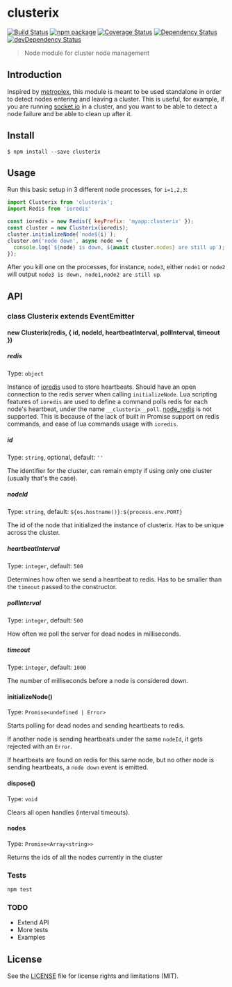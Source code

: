 # clusterix

[![Build Status][build-badge]][build]
[![npm package][npm-badge]][npm]
[![Coverage Status][coveralls-badge]][coveralls]
[![Dependency Status][dependency-status-badge]][dependency-status]
[![devDependency Status][dev-dependency-status-badge]][dev-dependency-status]

> Node module for cluster node management

## Introduction

Inspired by [metroplex](https://github.com/primus/metroplex), this module is meant to be used standalone in order to detect nodes entering and leaving a cluster. This is useful, for example, if you are running [socket.io](https://github.com/socketio/socket.io) in a cluster, and you want to be able to detect a node failure and be able to clean up after it.

## Install

```
$ npm install --save clusterix
```

## Usage

Run this basic setup in 3 different node processes, for `i=1,2,3`:

```js
import Clusterix from 'clusterix';
import Redis from 'ioredis'

const ioredis = new Redis({ keyPrefix: 'myapp:clusterix' });
const cluster = new Clusterix(ioredis);
cluster.initializeNode(`node${i}`);
cluster.on('node down', async node => {
  console.log(`${node} is down, ${await cluster.nodes} are still up`);
});
```

After you kill one on the processes, for instance, `node3`, either `node1` or `node2` will output `node3 is down, node1,node2 are still up`.

## API

### class Clusterix extends EventEmitter

#### new Clusterix(redis, { id, nodeId, heartbeatInterval, pollInterval, timeout })

##### redis

Type: `object`

Instance of [ioredis](https://github.com/luin/ioredis) used to store heartbeats. Should have an open connection to the redis server when calling `initializeNode`. Lua scripting features of `ioredis` are used to define a command polls redis for each node's heartbeat, under the name `__clusterix__poll`.
[node\_redis](https://github.com/NodeRedis/node_redis) is not supported. This is because of the lack of built in Promise support on redis commands, and ease of lua commands usage with `ioredis`.

##### id

Type: `string`, optional, default: `''`

The identifier for the cluster, can remain empty if using only one cluster (usually that's the case).

##### nodeId

Type: `string`, default: `${os.hostname()}:${process.env.PORT}`

The id of the node that initialized the instance of clusterix. Has to be unique across the cluster.

##### heartbeatInterval

Type: `integer`, default: `500`

Determines how often we send a heartbeat to redis. Has to be smaller than the `timeout` passed to the constructor.

##### pollInterval

Type: `integer`, default: `500`

How often we poll the server for dead nodes in milliseconds.

##### timeout

Type: `integer`, default: `1000`

The number of milliseconds before a node is considered down.

#### initializeNode()

Type: `Promise<undefined | Error>`

Starts polling for dead nodes and sending heartbeats to redis. 

If another node is sending heartbeats under the same `nodeId`, it gets rejected with an `Error`.

If heartbeats are found on redis for this same node, but no other node is sending heartbeats, a `node down` event is emitted.

#### dispose()

Type: `void`

Clears all open handles (interval timeouts).

#### nodes

Type: `Promise<Array<string>>`

Returns the ids of all the nodes currently in the cluster

####

### Tests

```js
npm test
```

### TODO

* Extend API
* More tests
* Examples

## License

See the [LICENSE](LICENSE.md) file for license rights and limitations (MIT).

[build-badge]: https://img.shields.io/github/workflow/status/dotcore64/clusterix/test/master?style=flat-square
[build]: https://github.com/dotcore64/clusterix/actions

[npm-badge]: https://img.shields.io/npm/v/clusterix.svg?style=flat-square
[npm]: https://www.npmjs.org/package/clusterix

[coveralls-badge]: https://img.shields.io/coveralls/dotcore64/clusterix/master.svg?style=flat-square
[coveralls]: https://coveralls.io/r/dotcore64/clusterix

[dependency-status-badge]: https://david-dm.org/dotcore64/clusterix.svg?style=flat-square
[dependency-status]: https://david-dm.org/dotcore64/clusterix

[dev-dependency-status-badge]: https://david-dm.org/dotcore64/clusterix/dev-status.svg?style=flat-square
[dev-dependency-status]: https://david-dm.org/dotcore64/clusterix#info=devDependencies

